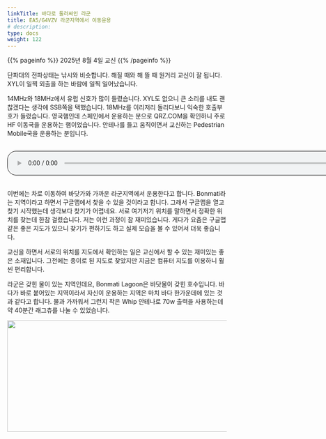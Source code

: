 ```yaml
---
linkTitle: 바다로 둘러싸인 라군
title: EA5/G4VZV 라군지역에서 이동운용
# description:
type: docs
weight: 122
---
```


{{% pageinfo %}}
2025년 8월 4일 교신
{{% /pageinfo %}}

단파대의 전파상태는 낚시와 비슷합니다. 해질 때와 해 뜰 때 원거리 교신이 잘 됩니다. XYL이 일찍 외출을 하는 바람에 일찍 일어났습니다.

14MHz와 18MHz에서 유럽 신호가 많이 들렸습니다. XYL도 없으니 큰 소리를 내도 괜찮겠다는 생각에 SSB쪽을 택했습니다. 18MHz를 이리저리 돌리다보니 익숙한 호출부호가 들렸습니다. 영국햄인데 스페인에서 운용하는 분으로 QRZ.COM을 확인하니 주로 HF 이동국을 운용하는 햄이었습니다. 안테나를 들고 움직이면서 교신하는 Pedestrian Mobile국을 운용하는 분입니다.

<br>
<audio style="width: 850px; border: 1px solid black; border-radius: 20px;"
source src=" https://hl5ky-github-data.netlify.app/HL5KY_G4VZV_250804.mp3"
controls></audio>
<br><br>

이번에는 차로 이동하여 바닷가와 가까운 라군지역에서 운용한다고 합니다. Bonmati라는 지역이라고 하면서 구글맵에서 찾을 수 있을 것이라고 합니다. 그래서 구글맵을 열고 찾기 시작했는데 생각보다 찾기가 어렵네요. 서로 여기저기 위치를 말하면서 정확한 위치를 찾는데 한참 걸렸습니다. 저는 이런 과정이 참 재미있습니다. 게다가 요즘은 구글맵같은 좋은 지도가 있으니 찾기가 편하기도 하고 실제 모습을 볼 수 있어서 더욱 좋습니다.

교신을 하면서 서로의 위치를 지도에서 확인하는 일은 교신에서 할 수 있는 재미있는 좋은 소재입니다. 그전에는 종이로 된 지도로 찾았지만 지금은 컴퓨터 지도를 이용하니 훨씬 편리합니다.

라군은 갖힌 물이 있는 지역인데요, Bonmati Lagoon은 바닷물이 갖힌 호수입니다. 바다가 바로 붙어있는 지역이라서 자신이 운용하는 지역은 마치 바다 한가운데에 있는 것과 같다고 합니다. 물과 가까워서 그런지 작은 Whip 안테나로 70w 출력을 사용하는데 약 40분간 래그츄를 나눌 수 있었습니다.

<img src="/recording/img/G4VZV.png" style="width:800px;height:256"><br>


